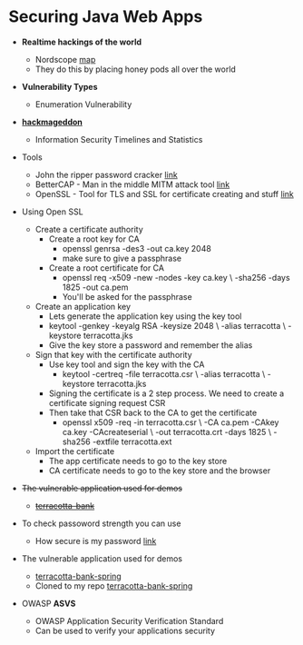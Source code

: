 # Securing Java Web Apps

* __Realtime hackings of the world__ 
    * Nordscope [map](http://map.norsecorp.com/#/)
    * They do this by placing honey pods all over the world
* __Vulnerability Types__
    * Enumeration Vulnerability 
* __[hackmageddon](https://www.hackmageddon.com/)__
    * Information Security Timelines and Statistics
* Tools
    * John the ripper password cracker [link](https://www.openwall.com/john/)
    * BetterCAP - Man in the middle MITM attack tool [link](https://www.bettercap.org/legacy/)
    * OpenSSL - Tool for TLS and SSL for certificate creating and stuff [link](https://www.openssl.org/)
* Using Open SSL
    * Create a certificate authority
        * Create a root key for CA
            * openssl genrsa -des3 -out ca.key 2048
            * make sure to give a passphrase
        * Create a root certificate for CA
            * openssl req -x509 -new -nodes -key ca.key \ -sha256 -days 1825 -out ca.pem
            * You'll be asked for the passphrase
    * Create an application key
        * Lets generate the application key using the key tool
        * keytool -genkey -keyalg RSA -keysize 2048 \ -alias terracotta \ -keystore terracotta.jks
        * Give the key store a password and remember the alias
    * Sign that key with the certificate authority
        * Use key tool and sign the key with the CA
            * keytool -certreq -file terracotta.csr \ -alias terracotta \ -keystore terracotta.jks
        * Signing the certificate is a 2 step process. We need to create a certificate signing request CSR
        * Then take that CSR back to the CA to get the certificate
            * openssl x509 -req -in terracotta.csr \ -CA ca.pem -CAkey ca.key -CAcreateserial \ -out terracotta.crt -days 1825 \ -sha256 -extfile terracotta.ext
    * Import the certificate
        * The app certificate needs to go to the key store
        * CA certificate needs to go to the key store and the browser
  
* ~~The vulnerable application used for demos~~
    * ~~[terracotta-bank](https://github.com/jzheaux/terracotta-bank)~~
* To check passoword strength you can use
    * How secure is my password [link](https://howsecureismypassword.net/)
* The vulnerable application used for demos
    * [terracotta-bank-spring](https://github.com/jzheaux/terracotta-bank-spring)
    * Cloned to my repo [terracotta-bank-spring](https://github.com/kumudug/terracotta-bank-spring)
* OWASP __ASVS__
    * OWASP Application Security Verification Standard
    * Can be used to verify your applications security



